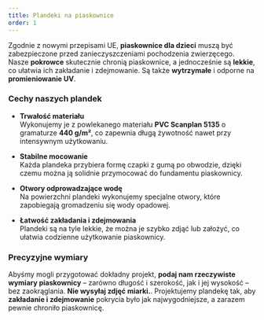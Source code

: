 ```yaml
---
title: Plandeki na piaskownice
order: 1
---
```


Zgodnie z nowymi przepisami UE, **piaskownice dla dzieci** muszą być zabezpieczone 
przed zanieczyszczeniami pochodzenia zwierzęcego. Nasze **pokrowce** skutecznie 
chronią piaskownice, a jednocześnie są **lekkie**, co ułatwia ich zakładanie i 
zdejmowanie. Są także **wytrzymałe** i odporne na **promieniowanie UV**.

### Cechy naszych plandek

- **Trwałość materiału**  
  Wykonujemy je z powlekanego materiału **PVC Scanplan 5135** o gramaturze 
  **440 g/m²**, co zapewnia długą żywotność nawet przy intensywnym użytkowaniu.

- **Stabilne mocowanie**  
  Każda plandeka przybiera formę czapki z gumą po obwodzie, dzięki czemu 
  można ją solidnie przymocować do fundamentu piaskownicy.

- **Otwory odprowadzające wodę**  
  Na powierzchni plandeki wykonujemy specjalne otwory, które zapobiegają 
  gromadzeniu się wody opadowej.

- **Łatwość zakładania i zdejmowania**  
  Plandeki są na tyle lekkie, że można je szybko zdjąć lub założyć, 
  co ułatwia codzienne użytkowanie piaskownicy.

### Precyzyjne wymiary

Abyśmy mogli przygotować dokładny projekt, **podaj nam rzeczywiste wymiary 
piaskownicy** – zarówno długość i szerokość, jak i jej wysokość – bez 
zaokrąglania. **Nie wysyłaj zdjęć miarki.**. Projektujemy plandekę tak, aby **zakładanie i zdejmowanie** pokrycia 
było jak najwygodniejsze, a zarazem pewnie chroniło piaskownicę. 